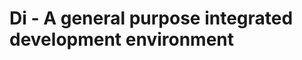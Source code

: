 Di - A general purpose integrated development environment
=========================================================
